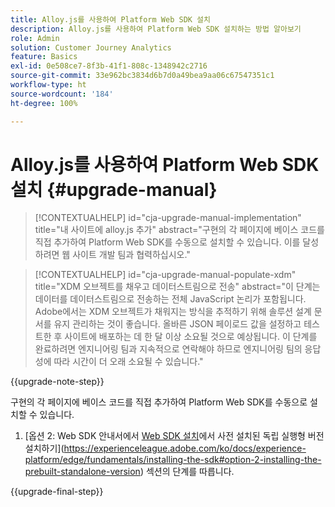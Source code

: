 ```yaml
---
title: Alloy.js를 사용하여 Platform Web SDK 설치
description: Alloy.js를 사용하여 Platform Web SDK 설치하는 방법 알아보기
role: Admin
solution: Customer Journey Analytics
feature: Basics
exl-id: 0e508ce7-8f3b-41f1-808c-1348942c2716
source-git-commit: 33e962bc3834d6b7d0a49bea9aa06c67547351c1
workflow-type: ht
source-wordcount: '184'
ht-degree: 100%

---
```


# Alloy.js를 사용하여 Platform Web SDK 설치 {#upgrade-manual}

<!-- markdownlint-disable MD034 -->

>[!CONTEXTUALHELP]
>id="cja-upgrade-manual-implementation"
>title="내 사이트에 alloy.js 추가"
>abstract="구현의 각 페이지에 베이스 코드를 직접 추가하여 Platform Web SDK를 수동으로 설치할 수 있습니다. 이를 달성하려면 웹 사이트 개발 팀과 협력하십시오."

<!-- markdownlint-enable MD034 -->

<!-- markdownlint-disable MD034 -->

>[!CONTEXTUALHELP]
>id="cja-upgrade-manual-populate-xdm"
>title="XDM 오브젝트를 채우고 데이터스트림으로 전송"
>abstract="이 단계는 데이터를 데이터스트림으로 전송하는 전체 JavaScript 논리가 포함됩니다. Adobe에서는 XDM 오브젝트가 채워지는 방식을 추적하기 위해 솔루션 설계 문서를 유지 관리하는 것이 좋습니다. 올바른 JSON 페이로드 값을 설정하고 테스트한 후 사이트에 배포하는 데 한 달 이상 소요될 것으로 예상됩니다. 이 단계를 완료하려면 엔지니어링 팀과 지속적으로 연락해야 하므로 엔지니어링 팀의 응답성에 따라 시간이 더 오래 소요될 수 있습니다."

<!-- markdownlint-enable MD034 -->

{{upgrade-note-step}}

구현의 각 페이지에 베이스 코드를 직접 추가하여 Platform Web SDK를 수동으로 설치할 수 있습니다.

1. [옵션 2: Web SDK 안내서에서 [Web SDK 설치](https://experienceleague.adobe.com/ko/docs/experience-platform/edge/fundamentals/installing-the-sdk)에서 사전 설치된 독립 실행형 버전 설치하기](https://experienceleague.adobe.com/ko/docs/experience-platform/edge/fundamentals/installing-the-sdk#option-2-installing-the-prebuilt-standalone-version) 섹션의 단계를 따릅니다.

{{upgrade-final-step}}

